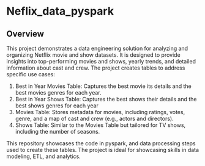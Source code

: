 # Neflix_data_pyspark
## Overview

This project demonstrates a data engineering solution for analyzing and organizing Netflix movie and show datasets. It is designed to provide insights into top-performing movies and shows, yearly trends, and detailed information about cast and crew. The project creates tables to address specific use cases:

1. Best in Year Movies Table: Captures the best movie its details and the best movies genres for each year.
2. Best in Year Shows Table: Captures the best shows their details and the best shows genres for each year
3. Movies Table: Stores metadata for movies, including ratings, votes, genre, and a map of cast and crew (e.g., actors and directors).
4. Shows Table: Similar to the Movies Table but tailored for TV shows, including the number of seasons.

This repository showcases the code in pyspark, and data processing steps used to create these tables. The project is ideal for showcasing skills in data modeling, ETL, and analytics.

